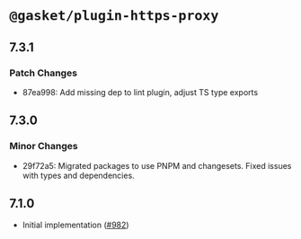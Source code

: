 # `@gasket/plugin-https-proxy`

## 7.3.1

### Patch Changes

- 87ea998: Add missing dep to lint plugin, adjust TS type exports

## 7.3.0

### Minor Changes

- 29f72a5: Migrated packages to use PNPM and changesets. Fixed issues with types and dependencies.

## 7.1.0

- Initial implementation ([#982])

[#982]: https://github.com/godaddy/gasket/pull/982

